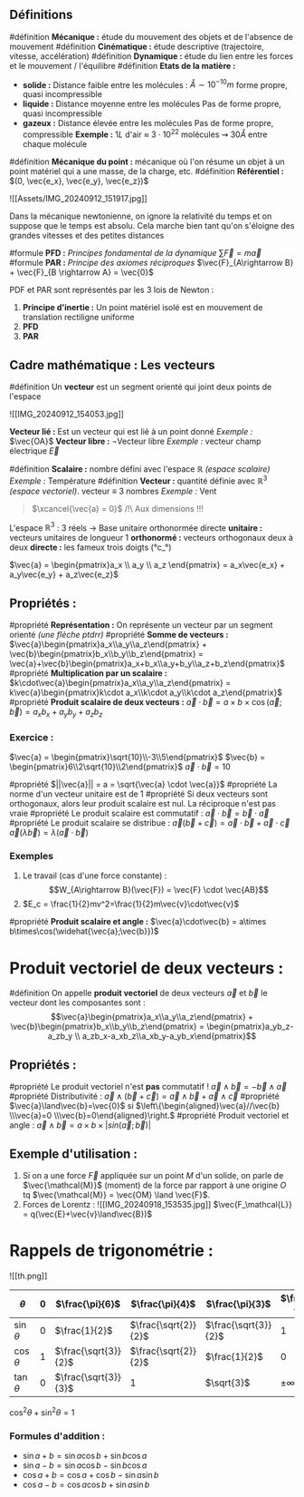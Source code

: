 Définitions
---

#définition **Mécanique :** étude du mouvement des objets et de l'absence de mouvement
#définition **Cinématique :** étude descriptive (trajectoire, vitesse, accélération)
#définition **Dynamique :** étude du lien entre les forces et le mouvement / l'équilibre
#définition **Etats de la matière :** 
- __solide :__
	Distance faible entre les molécules : $\mathring{A} \sim 10^{-10}m$
	forme propre, quasi incompressible 
- __liquide :__
	Distance moyenne entre les molécules
	Pas de forme propre, quasi incompressible
- __gazeux :__
	Distance élevée entre les molécules
	Pas de forme propre, compressible
**Exemple :** $1L$ d'air $\approx$ $3\cdot10^{22}$ molécules $\rightsquigarrow$ $30 \mathring{A}$ entre chaque molécule

#définition **Mécanique du point :** mécanique où l'on résume un objet à un point matériel qui a une masse, de la charge, etc.
#définition **Référentiel :** $(0, \vec{e_x}, \vec{e_y}, \vec{e_z})$

![[Assets/IMG_20240912_151917.jpg]]

Dans la mécanique newtonienne, on ignore la relativité du temps et on suppose que le temps est absolu. Cela marche bien tant qu'on s'éloigne des grandes vitesses et des petites distances

#formule **PFD :** *Principes fondamental de la dynamique* $\sum{\vec{F}} = m\vec{a}$
#formule **PAR :** *Principe des axiomes réciproques* $\vec{F}_{A\rightarrow B} + \vec{F}_{B \rightarrow A} = \vec{0}$

PDF et PAR sont représentés par les 3 lois de Newton :
1. **Principe d'inertie :** Un point matériel isolé est en mouvement de translation rectiligne uniforme
2. **PFD**
3. **PAR**

Cadre mathématique : Les vecteurs
---

#définition Un **vecteur** est un segment orienté qui joint deux points de l'espace

![[IMG_20240912_154053.jpg]]

**Vecteur lié :** Est un vecteur qui est lié à un point donné 
	*Exemple :* $\vec{OA}$
**Vecteur libre :** $\neg$Vecteur libre
	*Exemple :* vecteur champ électrique $\vec{E}$

#définition **Scalaire :** nombre défini avec l'espace $\mathbb{R}$ *(espace scalaire)*
	*Exemple :* Température
#définition **Vecteur :** quantité définie avec $\mathbb{R}^3$ *(espace vectoriel)*. vecteur $\equiv$ 3 nombres
	*Exemple :* Vent

> $\xcancel{\vec{a} = 0}$
> /!\\ Aux dimensions !!!

L'espace $\mathbb{R}^3$ : 3 réels
$\rightarrow$ Base unitaire orthonormée directe
**unitaire :** vecteurs unitaires de longueur 1
**orthonormé :** vecteurs orthogonaux deux à deux
**directe :** les fameux trois doigts (°c_°)

$\vec{a} = \begin{pmatrix}a_x \\ a_y \\ a_z \end{pmatrix} = a_x\vec{e_x} + a_y\vec{e_y} + a_z\vec{e_z}$

## Propriétés :
#propriété **Représentation :** On représente un vecteur par un segment orienté *(une flèche ptdrr)*
#propriété **Somme de vecteurs :** $\vec{a}\begin{pmatrix}a_x\\a_y\\a_z\end{pmatrix} + \vec{b}\begin{pmatrix}b_x\\b_y\\b_z\end{pmatrix} = \vec{a}+\vec{b}\begin{pmatrix}a_x+b_x\\a_y+b_y\\a_z+b_z\end{pmatrix}$ 
#propriété **Multiplication par un scalaire :** $k\cdot\vec{a}\begin{pmatrix}a_x\\a_y\\a_z\end{pmatrix} = k\vec{a}\begin{pmatrix}k\cdot a_x\\k\cdot a_y\\k\cdot a_z\end{pmatrix}$
#propriété **Produit scalaire de deux vecteurs :** $\vec{a} \cdot \vec{b} = a\times b\times \cos{(\vec{a};\vec{b})} = a_xb_x+a_yb_y+a_zb_z$

### Exercice :
$\vec{a} = \begin{pmatrix}\sqrt{10}\\-3\\5\end{pmatrix}$
$\vec{b} = \begin{pmatrix}6\\2\sqrt{10}\\2\end{pmatrix}$
$\vec{a} \cdot \vec{b} = 10$

#propriété $||\vec{a}|| = a = \sqrt{\vec{a} \cdot \vec{a}}$
#propriété La norme d'un vecteur unitaire est de 1
#propriété Si deux vecteurs sont orthogonaux, alors leur produit scalaire est nul. La réciproque n'est pas vraie
#propriété Le produit scalaire est commutatif : $\vec{a}\cdot\vec{b}=\vec{b}\cdot\vec{a}$
#propriété Le produit scalaire se distribue : 
	$\vec{a}(\vec{b}+\vec{c}) = \vec{a}\cdot\vec{b}+\vec{a}\cdot\vec{c}$  
	$\vec{a}(\lambda\vec{b}) = \lambda(\vec{a}\cdot\vec{b})$

### Exemples 
1. Le travail (cas d'une force constante) :
$$W_{A\rightarrow B}(\vec{F}) = \vec{F} \cdot \vec{AB}$$
2. $E_c = \frac{1}{2}mv^2=\frac{1}{2}m\vec{v}\cdot\vec{v}$

#propriété **Produit scalaire et angle :** $\vec{a}\cdot\vec{b} = a\times b\times\cos(\widehat{\vec{a};\vec{b}})$

# Produit vectoriel de deux vecteurs :
#définition On appelle **produit vectoriel** de deux vecteurs $\vec{a}$ et $\vec{b}$ le vecteur dont les composantes sont : $$\vec{a}\begin{pmatrix}a_x\\a_y\\a_z\end{pmatrix} + \vec{b}\begin{pmatrix}b_x\\b_y\\b_z\end{pmatrix} = \begin{pmatrix}a_yb_z-a_zb_y \\ a_zb_x-a_xb_z\\a_xb_y-a_yb_x\end{pmatrix}$$
## Propriétés :
#propriété Le produit vectoriel n'est **pas** commutatif ! $\vec{a} \land \vec{b} = -\vec{b} \land \vec{a}$
#propriété Distributivité : $\vec{a} \land (\vec{b}+\vec{c}) = \vec{a}\land\vec{b}+\vec{a}\land\vec{c}$
#propriété $\vec{a}\land\vec{b}=\vec{0}$ si $\left\{\begin{aligned}\vec{a}//\vec{b} \\\vec{a}=0 \\\vec{b}=0\end{aligned}\right.$
#propriété Produit vectoriel et angle : $\vec{a} \land \vec{b} = a \times b \times |sin(\vec{a};\vec{b})|$

## Exemple d'utilisation :
1. Si on a une force $\vec{F}$ appliquée sur un point $M$ d'un solide, on parle de $\vec{\mathcal{M}}$ (moment) de la force par rapport à une origine $O$ tq $\vec{\mathcal{M}} = \vec{OM} \land \vec{F}$.
2. Forces de Lorentz :
	![[IMG_20240918_153535.jpg]]
	$\vec{F_\mathcal{L}} = q(\vec{E}+\vec{v}\land\vec{B})$

# Rappels de trigonométrie :
![[th.png]]

| $\theta$     | $0$ | $\frac{\pi}{6}$      | $\frac{\pi}{4}$      | $\frac{\pi}{3}$      | $\frac{\pi}{2}$ |
| ------------ | --- | -------------------- | -------------------- | -------------------- | --------------- |
| $\sin\theta$ | $0$ | $\frac{1}{2}$        | $\frac{\sqrt{2}}{2}$ | $\frac{\sqrt{3}}{2}$ | $1$             |
| $\cos\theta$ | $1$ | $\frac{\sqrt{3}}{2}$ | $\frac{\sqrt{2}}{2}$ | $\frac{1}{2}$        | $0$             |
| $\tan\theta$ | $0$ | $\frac{\sqrt{3}}{3}$ | $1$                  | $\sqrt{3}$           | $\pm\infty$     |
$\cos^2\theta+\sin^2\theta = 1$

 ### **Formules d'addition :**
- $\sin a+b=\sin a\cos b+\sin b\cos a$
- $\sin a-b = \sin a\cos b - \sin b\cos a$
- $\cos a+b = \cos a+\cos b - \sin a \sin b$
- $\cos a-b=\cos a \cos b + \sin a \sin b$
